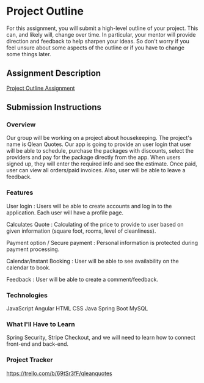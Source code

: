 # Project Outline
For this assignment, you will submit a high-level outline of your project. This can, and likely will, change over time. In particular, your mentor will provide direction and feedback to help sharpen your ideas. So don't worry if you feel unsure about some aspects of the outline or if you have to change some things later.

## Assignment Description
[Project Outline Assignment](https://education.launchcode.org/liftoff/modules/assignments/project-outline)

## Submission Instructions

### Overview
Our group will be working on a project about housekeeping. The project's name is Qlean Quotes. Our app is going to provide an user login that user will be able to schedule, purchase the packages with discounts, select the providers and pay for the package directly from the app. When users signed up, they will enter the required info and see the estimate. Once paid, user can view all orders/paid invoices. Also, user will be able to leave a feedback.

### Features
User login : Users will be able to create accounts and log in to the application. Each user will have a profile page. 

Calculates Quote : Calculating of the price to provide to user based on given information (square foot, rooms, level of cleanliness).

Payment option / Secure payment : Personal information is protected during payment processing. 

Calendar/Instant Booking : User will be able to see availability on the calendar to book. 


Feedback : User will be able to create a comment/feedback.

### Technologies
JavaScript 
Angular 
HTML 
CSS 
Java 
Spring Boot 
MySQL

### What I'll Have to Learn
Spring Security, Stripe Checkout, and we will need to learn how to connect front-end and back-end.

### Project Tracker
https://trello.com/b/69tSr3fF/qleanquotes
